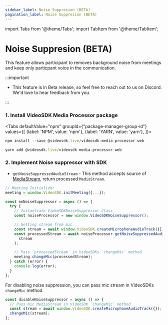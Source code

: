 ```yaml
---
sidebar_label: Noise Suppresion (BETA)
pagination_label: Noise Suppresion (BETA)
---
```


import Tabs from '@theme/Tabs';
import TabItem from '@theme/TabItem';

# Noise Suppresion (BETA)

This feature allows participant to removes background noise from meetings and keep only particpant voice in the communication.

:::important

- This feature is in Beta release, so feel free to reach out to us on Discord. We'd love to hear feedback from you.

:::

### 1. Install VideoSDK Media Processor package

<Tabs
defaultValue="npm"
groupId={"package-manager-group-id"}
values={[
{label: 'NPM', value: 'npm'},
{label: 'YARN', value: 'yarn'},
]}>
<TabItem value="npm">

```js
npm install --save @videosdk.live/videosdk-media-processor-web
```

</TabItem>
<TabItem value="yarn">

```js
yarn add @videosdk.live/videosdk-media-processor-web
```

</TabItem>
</Tabs>

### 2. Implement Noise suppressor with SDK

- `getNoiseSuppressedAudioStream` - This method accepts source of [MediaStream](https://developer.mozilla.org/en-US/docs/Web/API/MediaStream), return processed `MediaStream`.

```js
// Meeting Initializer
meeting = window.VideoSDK.initMeeting({...});

const onNoiseSuppressor = async () => {
  try {
    // Instantiate VideoSDKNoiseSuppressor Class
    const noiseProcessor = new window.VideoSDKNoiseSuppressor();

    // Getting stream from mic
    const stream = await window.VideoSDK.createMicrophoneAudioTrack({});
    const processedStream = await noiseProcessor.getNoiseSuppressedAudioStream(
      stream
    );

    // Pass `processedStream` in VideoSDKs `changeMic` method
    meeting.changeMic(processedStream);
  } catch (error) {
    console.log(error);
  }
};
```

For disabling noise suppression, you can pass mic stream in VideoSDKs `changeMic` method.

```js
const disableNoiseSuppressor = async () => {
  // Pass mic MediaStream in VideoSDK `changeMic` method
  const stream = await window.VideoSDK.createMicrophoneAudioTrack({});
  changeMic(stream);
};
```
